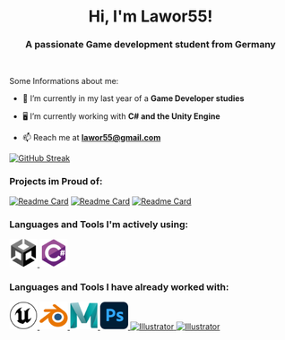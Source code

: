 <!--
**Lawor55/Lawor55** is a ✨ _special_ ✨ repository because its `README.md` (this file) appears on your GitHub profile.

Here are some ideas to get you started:

- 🔭 I’m currently working on ...
- 🌱 I’m currently learning ...
- 👯 I’m looking to collaborate on ...
- 🤔 I’m looking for help with ...
- 💬 Ask me about ...
- 📫 How to reach me: ...
- 😄 Pronouns: ...
- ⚡ Fun fact: ...
-->
<h1 align="center">Hi, I'm Lawor55!</h1>
<h3 align="center">A passionate Game development student from Germany</h3>

<p><br></p>
Some Informations about me:

- 🔭 I’m currently in my last year of a **Game Developer studies**

- 🖥️ I’m currently working with **C# and the Unity Engine**

- 📫 Reach me at **lawor55@gmail.com**


[![GitHub Streak](https://github-readme-streak-stats.herokuapp.com?user=Lawor55&theme=blue-navy&date_format=j%2Fn%5B%2FY%5D&mode=weekly&ring=2452FF&sideNums=2452FF&background=45%2C0D1E5F%2C000000)](https://git.io/streak-stats)

### Projects im Proud of:
[![Readme Card](https://github-readme-stats.vercel.app/api/pin/?username=lawor55&repo=WiSe23_Leveldesign_Reclaim_your_Soul_UnityProject)](https://github.com/anuraghazra/github-readme-stats)
[![Readme Card](https://github-readme-stats.vercel.app/api/pin/?username=lawor55&repo=Global_Gamejam_2024)](https://github.com/anuraghazra/github-readme-stats)
[![Readme Card](https://github-readme-stats.vercel.app/api/pin/?username=lawor55&repo=GameJam-11)](https://github.com/anuraghazra/github-readme-stats)


<h3 align="left">Languages and Tools I'm actively using:</h3>
<p align="left"> <a href="https://unity.com/de" target="_blank"> <img src="https://github.com/devicons/devicon/blob/master/icons/unity/unity-original.svg" alt="Unity" width="50" height="50"/> </a> 
<a href="https://www.w3schools.com/cs/" target="_blank"> <img src="https://github.com/devicons/devicon/blob/master/icons/csharp/csharp-original.svg" alt="Csharp" width="50" height="50"/> </a>
<h3 align="left">Languages and Tools I have already worked with:</h3>
<a href="https://www.unrealengine.com" target="_blank"> <img src="https://github.com/devicons/devicon/blob/master/icons/unrealengine/unrealengine-original.svg" alt="Unreal Engine" width="50" height="50"/> </a>
<a href="https://www.blender.org" target="_blank"> <img src="https://github.com/devicons/devicon/blob/master/icons/blender/blender-original.svg" alt="Blender" width="50" height="50"/> </a>
<a href="https://www.autodesk.de/products/maya" target="_blank"> <img src="https://github.com/devicons/devicon/blob/master/icons/maya/maya-original.svg" alt="Maya" width="50" height="50"/> </a>
<a href="https://www.adobe.com/de/products/photoshop.html" target="_blank"> <img src="https://github.com/devicons/devicon/blob/master/icons/photoshop/photoshop-original.svg" alt="Photoshop" width="50" height="50"/> </a>
<a href="https://www.adobe.com/de/products/illustrator.html" target="_blank"> <img src="https://www.vectorlogo.zone/logos/adobe_illustrator/adobe_illustrator-icon.svg" alt="Illustrator" width="50" height="50"/> </a>
<a href="https://www.adobe.com/de/products/substance3d-painter.html" target="_blank"> <img src="https://www.adobe.com/content/dam/cc/icons/pt_appicon_256.svg" alt="Illustrator" width="50" height="50"/> </a>
</p>
